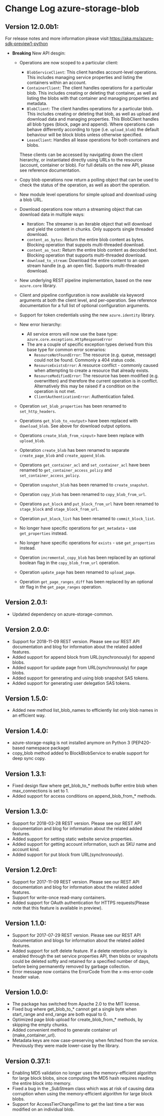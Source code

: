 # Change Log azure-storage-blob

## Version 12.0.0b1:

For release notes and more information please visit
https://aka.ms/azure-sdk-preview1-python

- **Breaking** New API desgin:
    - Operations are now scoped to a particular client:
        - `BlobServiceClient`: This client handles account-level operations. This includes managing service properties and listing the containers within an account.
        - `ContainerClient`: The client handles operations for a particular blob. This includes creating or deleting that container, as well as listing the blobs with that container and managing properties and metadata.
        - `BlobClient`: The client handles operations for a particular blob. This includes creating or deleting that blob, as well as upload and download data and managing properties.
        This BlobClient handles all blob types (block, page and append). Where operations can behave differently according to type (i.e. `upload_blob`) the default behaviour will be block blobs unless otherwise specified.
        - `LeaseClient`: Handles all lease operations for both containers and blobs.

        These clients can be accessed by navigating down the client hierarchy, or instantiated directly using URLs to the resource (account, container or blob).
      For full details on the new API, please see reference documentation.
    - Copy blob operations now return a polling object that can be used to check the status of the operation, as well as abort the operation.
    - New module level operations for simple upload and download using a blob URL.
    - Download operations now return a streaming object that can download data in multiple ways:
        - Iteration: The streamer is an iterable object that will download and yield the content in chunks. Only supports single threaded download.
        - `content_as_bytes`: Return the entire blob content as bytes. Blocking operation that suppots multi-threaded download.
        - `content_as_text`: Return the entire blob content as decoded text. Blocking operation that supports multi-threaded download.
        - `download_to_stream`: Download the entire content to an open stream handle (e.g. an open file). Supports multi-threaded download.
    - New underlying REST pipeline implementation, based on the new `azure.core` library.
    - Client and pipeline configuration is now available via keyword arguments at both the client level, and per-operation. See reference documentation for a full list of optional configuration arguments.
    - Support for token credentials using the new `azure.identity` library.
    - New error hierarchy:
        - All service errors will now use the base type: `azure.core.exceptions.HttpResponseError`
        - The are a couple of specific exception types derived from this base type for common error scenarios:
            - `ResourceNotFoundError`: The resource (e.g. queue, message) could not be found. Commonly a 404 status code.
            - `ResourceExistsError`: A resource conflict - commonly caused when attempting to create a resource that already exists.
            - `ResourceModifiedError`: The resource has been modified (e.g. overwritten) and therefore the current operation is in conflict. Alternatively this may be raised if a condition on the operation is not met.
            - `ClientAuthenticationError`: Authentication failed.
    - Operation `set_blob_properties` has been renamed to `set_http_headers`.
    - Operations `get_blob_to_<output>` have been replaced with `download_blob`. See above for download output options.
    - Operations `create_blob_from_<input>` have been replace with `upload_blob`.
    - Opteration `create_blob` has been renamed to separate `create_page_blob` and `create_append_blob`.
    - Operations `get_container_acl` and `set_container_acl` have been renamed to `get_container_access_policy` and `set_container_access_policy`.
    - Operation `snapshot_blob` has been renamed to `create_snapshot`.
    - Operation `copy_blob` has been renamed to `copy_blob_from_url`.
    - Operations `put_block` and `put_block_from_url` have been renamed to `stage_block` and `stage_block_from_url`.
    - Operation `put_block_list` has been renamed to `commit_block_list`.
    - No longer have specific operations for `get_metadata` - use `get_properties` instead.
    - No longer have specific operations for `exists` - use `get_properties` instead.
    - Operation `incremental_copy_blob` has been replaced by an optional boolean flag in the `copy_blob_from_url` operation.
    - Operation `update_page` has been renamed to `upload_page`.
    - Operation `get_page_ranges_diff` has been replaced by an optional str flag in the `get_page_ranges` operation.

## Version 2.0.1:

- Updated dependency on azure-storage-common.

## Version 2.0.0:

- Support for 2018-11-09 REST version. Please see our REST API documentation and blog for information about the related added features.
- Added support for append block from URL(synchronously) for append blobs.
- Added support for update page from URL(synchronously) for page blobs.
- Added support for generating and using blob snapshot SAS tokens.
- Added support for generating user delegation SAS tokens.

## Version 1.5.0:

- Added new method list_blob_names to efficiently list only blob names in an efficient way.

## Version 1.4.0:

- azure-storage-nspkg is not installed anymore on Python 3 (PEP420-based namespace package)
- copy_blob method added to BlockBlobService to enable support for deep sync copy.

## Version 1.3.1:

- Fixed design flaw where get_blob_to_* methods buffer entire blob when max_connections is set to 1.
- Added support for access conditions on append_blob_from_* methods.

## Version 1.3.0:

- Support for 2018-03-28 REST version. Please see our REST API documentation and blog for information about the related added features.
- Added support for setting static website service properties.
- Added support for getting account information, such as SKU name and account kind.
- Added support for put block from URL(synchronously).

## Version 1.2.0rc1:

- Support for 2017-11-09 REST version. Please see our REST API documentation and blog for information about the related added features.
- Support for write-once read-many containers.
- Added support for OAuth authentication for HTTPS requests(Please note that this feature is available in preview).

## Version 1.1.0:

- Support for 2017-07-29 REST version. Please see our REST API documentation and blogs for information about the related added features.
- Added support for soft delete feature. If a delete retention policy is enabled through the set service properties API, then blobs or snapshots could be deleted softly and retained for a specified number of days, before being permanently removed by garbage collection.
- Error message now contains the ErrorCode from the x-ms-error-code header value.

## Version 1.0.0:

- The package has switched from Apache 2.0 to the MIT license.
- Fixed bug where get_blob_to_* cannot get a single byte when start_range and end_range are both equal to 0.
- Optimized page blob upload for create_blob_from_* methods, by skipping the empty chunks.
- Added convenient method to generate container url (make_container_url).
- Metadata keys are now case-preserving when fetched from the service. Previously they were made lower-case by the library.

## Version 0.37.1:

- Enabling MD5 validation no longer uses the memory-efficient algorithm for large block blobs, since computing the MD5 hash requires reading the entire block into memory.
- Fixed a bug in the _SubStream class which was at risk of causing data corruption when using the memory-efficient algorithm for large block blobs.
- Support for AccessTierChangeTime to get the last time a tier was modified on an individual blob.
